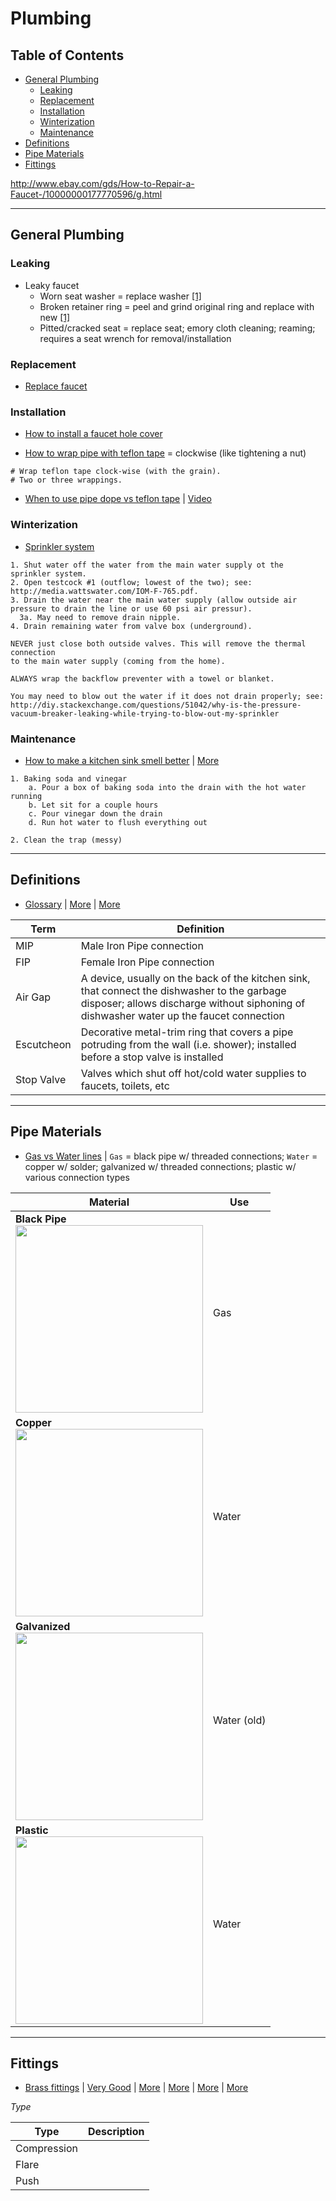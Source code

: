 # Plumbing

## Table of Contents
* [General Plumbing](#general-plumbing)
  * [Leaking](#leaking)
  * [Replacement](#replacement)
  * [Installation](#installation)
  * [Winterization](#winterization)
  * [Maintenance](#maintenance)
* [Definitions](#definitions)
* [Pipe Materials](#pipe-materials)
* [Fittings](#fittings)

http://www.ebay.com/gds/How-to-Repair-a-Faucet-/10000000177770596/g.html  

___
## General Plumbing
### Leaking
* Leaky faucet
  * Worn seat washer = replace washer [[1]][leaky1]
  * Broken retainer ring = peel and grind original ring and replace with new [[1]][leaky1]
  * Pitted/cracked seat = replace seat; emory cloth cleaning; reaming; requires a seat wrench for removal/installation
  
[leaky1]: https://www.youtube.com/watch?v=zMH61Yabdj0&index=33&list=PLkJADc1qDrr_0MRi-qB9a5w2iyaBS-Ivb

### Replacement
* [Replace faucet][replace_faucet]

[replace_faucet]: https://www.youtube.com/watch?annotation_id=annotation_3320077751&feature=iv&index=118&list=PLkJADc1qDrr_0NxtmzECiOWkr5de82kXV&src_vid=zMH61Yabdj0&v=PgnpmnY7Dok

### Installation
* [How to install a faucet hole cover](http://homeguides.sfgate.com/install-cover-extra-hole-kitchen-sink-45477.html)

* [How to wrap pipe with teflon tape](http://diy.stackexchange.com/questions/2821/how-do-i-wrap-pipe-threads-with-teflon-tape) = clockwise (like tightening a nut)

```
# Wrap teflon tape clock-wise (with the grain).
# Two or three wrappings.
```

* [When to use pipe dope vs teflon tape](http://diy.stackexchange.com/questions/21117/when-should-pipe-dope-vs-thread-tape-be-used) | [Video](http://www.thisoldhouse.com/toh/video/0,,20800953,00.html)

### Winterization
* [Sprinkler system](https://www.youtube.com/watch?v=WW4VYWamwwo)
```
1. Shut water off the water from the main water supply ot the sprinkler system.
2. Open testcock #1 (outflow; lowest of the two); see: http://media.wattswater.com/IOM-F-765.pdf.
3. Drain the water near the main water supply (allow outside air pressure to drain the line or use 60 psi air pressur).
  3a. May need to remove drain nipple.
4. Drain remaining water from valve box (underground).

NEVER just close both outside valves. This will remove the thermal connection
to the main water supply (coming from the home).

ALWAYS wrap the backflow preventer with a towel or blanket.

You may need to blow out the water if it does not drain properly; see:
http://diy.stackexchange.com/questions/51042/why-is-the-pressure-vacuum-breaker-leaking-while-trying-to-blow-out-my-sprinkler
```

### Maintenance
* [How to make a kitchen sink smell better](http://diy.stackexchange.com/questions/1079/how-can-i-make-my-sink-smell-better) | [More](http://diy.stackexchange.com/questions/5445/what-is-this-mysterious-odor-from-the-kitchen-sink-and-how-do-i-fix-it?rq=1)

```
1. Baking soda and vinegar
	a. Pour a box of baking soda into the drain with the hot water running
	b. Let sit for a couple hours
	c. Pour vinegar down the drain
	d. Run hot water to flush everything out

2. Clean the trap (messy)
```

___
## Definitions
* [Glossary](http://www.drews-plumbing.com/glossary.html) | [More](http://www.horizonservicesinc.com/reference/glossary/plumbing-glossary) | [More](https://www.safeplumbing.org/resources/glossary)

Term | Definition
-----|-----------
MIP | Male Iron Pipe connection
FIP | Female Iron Pipe connection
Air Gap | A device, usually on the back of the kitchen sink, that connect the dishwasher to the garbage disposer; allows discharge without siphoning of dishwasher water up the faucet connection
Escutcheon | Decorative metal-trim ring that covers a pipe potruding from the wall (i.e. shower); installed before a stop valve is installed
Stop Valve | Valves which shut off hot/cold water supplies to faucets, toilets, etc

___
## Pipe Materials
* [Gas vs Water lines](http://diy.stackexchange.com/questions/13126/how-can-i-tell-if-these-pipes-are-gas-lines-or-water-lines) | `Gas` = black pipe w/ threaded connections; `Water` = copper w/ solder; galvanized w/ threaded connections; plastic w/ various connection types  

Material | Use 
---------|-----
**Black Pipe**<br><img src="http://i.stack.imgur.com/j3ZdX.jpg" width="300"> | Gas
**Copper**<br><img src="http://i.stack.imgur.com/yXD33.jpg" width="300"> | Water
**Galvanized**<br><img src="http://i.stack.imgur.com/XX2Sp.jpg" width="300"> | Water (old)  
**Plastic**<br><img src="http://i.stack.imgur.com/jPxr3.jpg" width="300"> | Water

___
## Fittings
* [Brass fittings](http://www.brasscraft.com/pdf/0302_brass_fittings_catalog.pdf) | [Very Good](http://www.globalspec.com/learnmore/flow_control_fluid_transfer/pipe_tubing_hose_fittings_accessories/pipe_fittings) |  [More](http://www.westernsafety.com/products/edic/edicpg6.html) | [More](http://www.indiamart.com/fairfieldengineers/pipe-tube-fittings.html) | [More](http://g01.s.alicdn.com/kf/HTB1eXD6HXXXXXadXXXXq6xXFXXX6/222488987/HTB1eXD6HXXXXXadXXXXq6xXFXXX6.jpg) | [More](http://www.nbmartin.com/products/Brass-Thread-Fittings-997834.html)

*Type*

Type | Description
-----|--------
Compression | 
Flare |
Push | 
